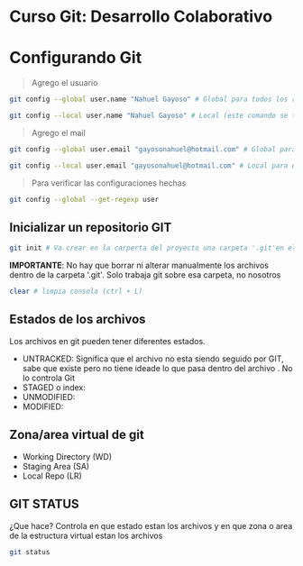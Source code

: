 # Curso Git: Desarrollo Colaborativo

# Configurando Git

> Agrego el usuario
```sh
git config --global user.name "Nahuel Gayoso" # Global para todos los repositorios con mi usuario de windows

git config --local user.name "Nahuel Gayoso" # Local (este comando se tiene que ejecutar cuando ya tengo un repositorio de git)
```

> Agrego el mail
```sh
git config --global user.email "gayosonahuel@hotmail.com" # Global para todos los repositorios creados con mi usuario de windows

git config --local user.email "gayosonahuel@hotmail.com" # Local para este unico repositorio (Este comando se tiene que ejecutar cuando ya tengo un repositorio de git)
```

> Para verificar las configuraciones hechas

```sh
git config --global --get-regexp user
```

## Inicializar un repositorio GIT

```sh
git init # Va crear en la carperta del proyecto una carpeta '.git'en el directorio (carpeta)
```

**IMPORTANTE**: No hay que borrar ni alterar manualmente los archivos dentro de la carpeta '.git'. Solo trabaja git sobre esa carpeta, no nosotros

```sh
clear # limpia consola (ctrl + L)
```

## Estados de los archivos
Los archivos en git pueden tener diferentes estados.

 * UNTRACKED: Significa que el archivo no esta siendo seguido por GIT, sabe que existe pero no tiene ideade lo que pasa dentro del archivo . No lo controla Git 
 * STAGED o index: 
 * UNMODIFIED:
 * MODIFIED:

## Zona/area virtual  de git

 * Working Directory (WD)
 * Staging Area (SA)
 * Local Repo (LR)

## GIT STATUS
¿Que hace? Controla en que estado estan los archivos y en que zona o area de la estructura virtual estan los archivos

```sh
git status
```